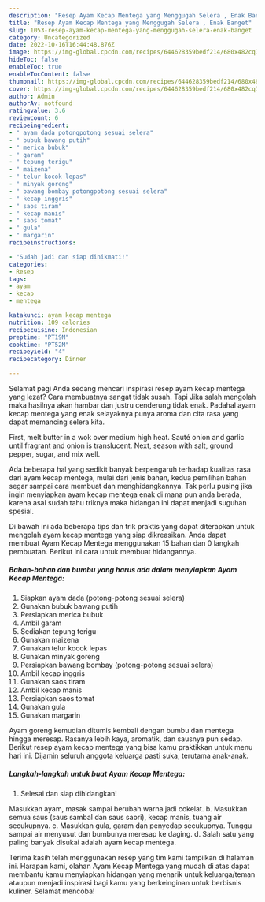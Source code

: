 ```yaml
---
description: "Resep Ayam Kecap Mentega yang Menggugah Selera , Enak Banget"
title: "Resep Ayam Kecap Mentega yang Menggugah Selera , Enak Banget"
slug: 1053-resep-ayam-kecap-mentega-yang-menggugah-selera-enak-banget
category: Uncategorized
date: 2022-10-16T16:44:48.876Z
image: https://img-global.cpcdn.com/recipes/644628359bedf214/680x482cq70/ayam-kecap-mentega-foto-resep-utama.jpg
hideToc: false
enableToc: true
enableTocContent: false
thumbnail: https://img-global.cpcdn.com/recipes/644628359bedf214/680x482cq70/ayam-kecap-mentega-foto-resep-utama.jpg
cover: https://img-global.cpcdn.com/recipes/644628359bedf214/680x482cq70/ayam-kecap-mentega-foto-resep-utama.jpg
author: Admin
authorAv: notfound
ratingvalue: 3.6
reviewcount: 6
recipeingredient:
- " ayam dada potongpotong sesuai selera"
- " bubuk bawang putih"
- " merica bubuk"
- " garam"
- " tepung terigu"
- " maizena"
- " telur kocok lepas"
- " minyak goreng"
- " bawang bombay potongpotong sesuai selera"
- " kecap inggris"
- " saos tiram"
- " kecap manis"
- " saos tomat"
- " gula"
- " margarin"
recipeinstructions:

- "Sudah jadi dan siap dinikmati!"
categories:
- Resep
tags:
- ayam
- kecap
- mentega

katakunci: ayam kecap mentega 
nutrition: 109 calories
recipecuisine: Indonesian
preptime: "PT19M"
cooktime: "PT52M"
recipeyield: "4"
recipecategory: Dinner

---
```



Selamat pagi Anda sedang mencari inspirasi resep ayam kecap mentega yang lezat? Cara membuatnya sangat tidak susah. Tapi Jika salah mengolah maka hasilnya akan hambar dan justru cenderung tidak enak. Padahal ayam kecap mentega yang enak selayaknya punya aroma dan cita rasa yang dapat memancing selera kita.


First, melt butter in a wok over medium high heat. Sauté onion and garlic until fragrant and onion is translucent. Next, season with salt, ground pepper, sugar, and mix well.

Ada beberapa hal yang sedikit banyak berpengaruh terhadap kualitas rasa dari ayam kecap mentega, mulai dari jenis bahan, kedua pemilihan bahan segar sampai cara membuat dan menghidangkannya. Tak perlu pusing jika ingin menyiapkan ayam kecap mentega enak di mana pun anda berada, karena asal sudah tahu triknya maka hidangan ini dapat menjadi suguhan spesial.


Di bawah ini ada beberapa tips dan trik praktis yang dapat diterapkan untuk mengolah ayam kecap mentega yang siap dikreasikan. Anda dapat membuat Ayam Kecap Mentega menggunakan 15 bahan dan 0 langkah pembuatan. Berikut ini cara untuk membuat hidangannya.

<!--inarticleads1-->

##### Bahan-bahan dan bumbu yang harus ada dalam menyiapkan Ayam Kecap Mentega:

1. Siapkan  ayam dada (potong-potong sesuai selera)
1. Gunakan  bubuk bawang putih
1. Persiapkan  merica bubuk
1. Ambil  garam
1. Sediakan  tepung terigu
1. Gunakan  maizena
1. Gunakan  telur kocok lepas
1. Gunakan  minyak goreng
1. Persiapkan  bawang bombay (potong-potong sesuai selera)
1. Ambil  kecap inggris
1. Gunakan  saos tiram
1. Ambil  kecap manis
1. Persiapkan  saos tomat
1. Gunakan  gula
1. Gunakan  margarin


Ayam goreng kemudian ditumis kembali dengan bumbu dan mentega hingga meresap. Rasanya lebih kaya, aromatik, dan sausnya pun sedap. Berikut resep ayam kecap mentega yang bisa kamu praktikkan untuk menu hari ini. Dijamin seluruh anggota keluarga pasti suka, terutama anak-anak. 

<!--inarticleads2-->

##### Langkah-langkah untuk buat Ayam Kecap Mentega:


1. Selesai dan siap dihidangkan!

Masukkan ayam, masak sampai berubah warna jadi cokelat. b. Masukkan semua saus (saus sambal dan saus saori), kecap manis, tuang air secukupnya. c. Masukkan gula, garam dan penyedap secukupnya. Tunggu sampai air menyusut dan bumbunya meresap ke daging. d. Salah satu yang paling banyak disukai adalah ayam kecap mentega. 

Terima kasih telah menggunakan resep yang tim kami tampilkan di halaman ini. Harapan kami, olahan Ayam Kecap Mentega yang mudah di atas dapat membantu kamu menyiapkan hidangan yang menarik untuk keluarga/teman ataupun menjadi inspirasi bagi kamu yang berkeinginan untuk berbisnis kuliner. Selamat mencoba!

